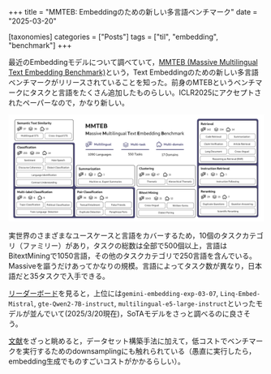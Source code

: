 +++
title = "MMTEB: Embeddingのための新しい多言語ベンチマーク"
date = "2025-03-20"

[taxonomies]
categories = ["Posts"]
tags = ["til", "embedding", "benchmark"]
+++

最近のEmbeddingモデルについて調べていて，[MMTEB (Massive Multilingual Text Embedding Benchmark)](https://huggingface.co/papers/2502.13595)という，Text Embeddingのための新しい多言語ベンチマークがリリースされていることを知った。前身のMTEBというベンチマークにタスクと言語をたくさん追加したものらしい。ICLR2025にアクセプトされたペーパーなので，かなり新しい。

![](mmteb.png)

実世界のさまざまなユースケースと言語をカバーするため，10個のタスクカテゴリ（ファミリー）があり，タスクの総数は全部で500個以上，言語はBitextMiningで1050言語，その他のタスクカテゴリで250言語を含んでいる。Massiveを謳うだけあってかなりの規模。言語によってタスク数が異なり，日本語だと35タスクで入手できる。

[リーダーボード](https://huggingface.co/spaces/mteb/leaderboard)を見ると，上位には`gemini-embedding-exp-03-07`, `Linq-Embed-Mistral`, `gte-Qwen2-7B-instruct`, `multilingual-e5-large-instruct`といったモデルが並んでいて(2025/3/20現在)，SoTAモデルをさっと調べるのに良さそう。

[文献](https://arxiv.org/abs/2502.13595)をざっと眺めると，データセット構築手法に加えて，低コストでベンチマークを実行するためのdownsamplingにも触れられている（愚直に実行したら，embedding生成でものすごいコストがかかるらしい）。
